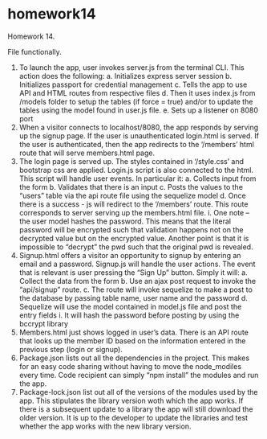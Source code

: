 # homework14

Homework 14. 

File functionally. 

1.	To launch the app, user invokes server.js from the terminal CLI. This action does the following: 
a.	Initializes express server session 
b.	Initializes passport for credential management 
c.	Tells the app to use API and HTML routes from respective files
d.	Then it uses index.js from /models folder to setup the tables (if force = true) and/or to update the tables using the model found in user.js file. 
e.	Sets up a listener on 8080 port
2.	When a visitor connects to localhost/8080, the app responds by serving up the signup page. If the user is unauthenticated login.html is served. If the user is authenticated, then the app redirects to the ‘/members’ html route that will serve members.html page. 
3.	The login page is served up. The styles contained in ‘/style.css’ and bootstrap css are applied. Login.js script is also connected to the html. This script will handle user events. In particular it:
a.	Collects input from the form 
b.	Validates that there is an input 
c.	Posts the values to the “users” table via the api route file using the sequelize model
d.	Once there is a success - js will redirect to the ‘/members’ route. This route corresponds to server serving up the members.html file. 
i.	One note – the user model hashes the password. This means that the literal password will be encrypted such that validation happens not on the decrypted value but on the encrypted value. Another point is that it is impossible to “decrypt” the pwd such that the original pwd is revealed. 
4.	Signup.html offers a visitor an opportunity to signup by entering an email and a password. Signup.js will handle the user actions. The event that is relevant is user pressing the “Sign Up” button.  Simply it will:
a.	Collect the data from the form 
b.	Use an ajax post request to invoke the “api/signup” route. 
c.	The route will invoke sequelize to make a post to the database by passing table name, user name and the password 
d.	Sequelize will use the model contained in model.js file and post the entry fields 
i.	It will hash the password before posting by using the bccrypt library
5.	Members.html just shows logged in user’s data. There is an API route that looks up the member ID based on the information entered in the previous step (login or signup).
6.	Package.json lists out all the dependencies in the project. This makes for an easy code sharing without having to move the node_modiles every time. Code recipient can simply “npm install” the modules and run the app.
7.	Package-lock.json list out all of the versions of the modules used by the app. This stipulates the library version woth which the app works. If there is a subsequent update to a library the app will still download the older version. It is up to the developer to update the libraries and test whether the app works with the new library version. 
 


